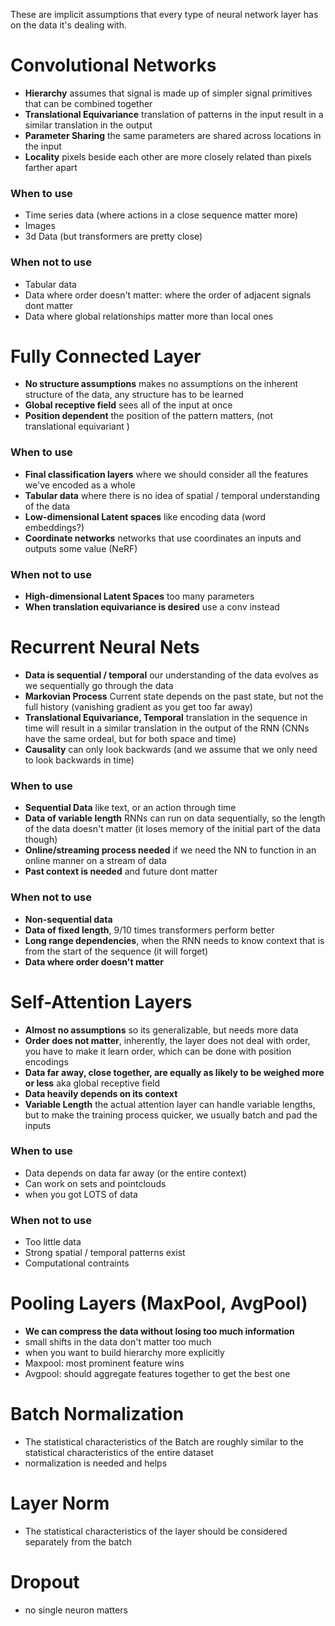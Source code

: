 These are implicit assumptions that every type of neural network layer has on the data it's dealing with.
# Convolutional Networks

- **Hierarchy** assumes that signal is made up of simpler signal primitives that can be combined together
- **Translational Equivariance** translation of patterns in the input result in a similar translation in the output
- **Parameter Sharing** the same parameters are shared across locations in the input
- **Locality** pixels beside each other are more closely related than pixels farther apart

### When to use
- Time series data (where actions in a close sequence matter more)
- Images
- 3d Data (but transformers are pretty close)

### When not to use
- Tabular data
- Data where order doesn't matter: where the order of adjacent signals dont matter
- Data where global relationships matter more than local ones

# Fully Connected Layer

- **No structure assumptions** makes no assumptions on the inherent structure of the data, any structure has to be learned
- **Global receptive field** sees all of the input at once
- **Position dependent** the position of the pattern matters, (not translational equivariant )

### When to use
- **Final classification layers** where we should consider all the features we've encoded as a whole
- **Tabular data** where there is no idea of spatial / temporal understanding of the data
- **Low-dimensional Latent spaces** like encoding data (word embeddings?)
- **Coordinate networks** networks that use coordinates an inputs and outputs some value (NeRF)

### When not to use
- **High-dimensional Latent Spaces** too many parameters
- **When translation equivariance is desired** use a conv instead

# Recurrent Neural Nets

- **Data is sequential / temporal** our understanding of the data evolves as we sequentially go through the data
- **Markovian Process** Current state depends on the past state, but not the full history (vanishing gradient as you get too far away)
- **Translational Equivariance, Temporal** translation in the sequence in time will result in a similar translation in the output of the RNN (CNNs have the same ordeal, but for both space and time)
- **Causality** can only look backwards (and we assume that we only need to look backwards in time)

### When to use
- **Sequential Data** like text, or an action through time
- **Data of variable length** RNNs can run on data sequentially, so the length of the data doesn't matter (it loses memory of the initial part of the data though)
- **Online/streaming process needed** if we need the NN to function in an online manner on a stream of data
- **Past context is needed** and future dont matter

### When not to use
- **Non-sequential data**
- **Data of fixed length**, 9/10 times transformers perform better
- **Long range dependencies**, when the RNN needs to know context that is from the start of the sequence (it will forget)
- **Data where order doesn't matter**

# Self-Attention Layers

- **Almost no assumptions** so its generalizable, but needs more data
- **Order does not matter**, inherently, the layer does not deal with order, you have to make it learn order, which can be done with position encodings
- **Data far away, close together, are equally as likely to be weighed more or less** aka global receptive field
- **Data heavily depends on its context**
- **Variable Length** the actual attention layer can handle variable lengths, but to make the training process quicker, we usually batch and pad the inputs

### When to use
- Data depends on data far away (or the entire context)
- Can work on sets and pointclouds
- when you got LOTS of data

### When not to use
- Too little data
- Strong spatial / temporal patterns exist
- Computational contraints

# Pooling Layers (MaxPool, AvgPool)

- **We can compress the data without losing too much information**
- small shifts in the data don't matter too much
- when you want to build hierarchy more explicitly
- Maxpool: most prominent feature wins
- Avgpool: should aggregate features together to get the best one

# Batch Normalization

- The statistical characteristics of the Batch are roughly similar to the statistical characteristics of the entire dataset
- normalization is needed and helps

# Layer Norm

- The statistical characteristics of the layer should be considered separately from the batch

# Dropout

- no single neuron matters